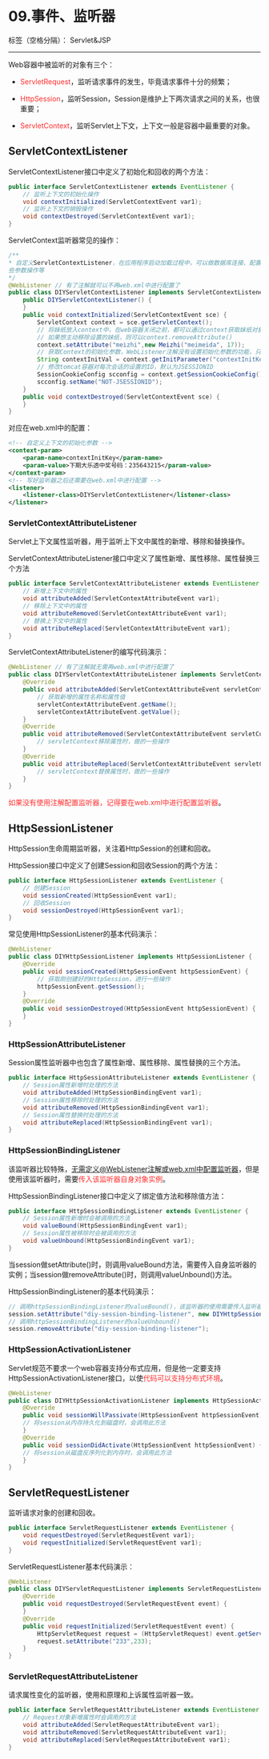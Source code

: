 ﻿# 09.事件、监听器

标签（空格分隔）： Servlet&JSP

---

Web容器中被监听的对象有三个：

 - <font color="FF2D2D">ServletRequest</font>，监听请求事件的发生，毕竟请求事件十分的频繁；
 
 - <font color="FF2D2D">HttpSession</font>，监听Session，Session是维护上下两次请求之间的关系，也很重要；
 
 - <font color="FF2D2D">ServletContext</font>，监听Servlet上下文，上下文一般是容器中最重要的对象。

## ServletContextListener

ServletContextListener接口中定义了初始化和回收的两个方法：

``` java
public interface ServletContextListener extends EventListener {
    // 监听上下文的初始化操作
    void contextInitialized(ServletContextEvent var1);
    // 监听上下文的销毁操作
    void contextDestroyed(ServletContextEvent var1);
}
``` 

ServletContext监听器常见的操作：

``` java
/**
* 自定义ServletContextListener，在应用程序启动加载过程中，可以做数据库连接、配置某
些参数操作等
*/
@WebListener // 有了注解就可以不再web.xml中进行配置了
public class DIYServletContextListener implements ServletContextListener{
    public DIYServletContextListener() {
    }
    public void contextInitialized(ServletContextEvent sce) {
        ServletContext context = sce.getServletContext();
        // 将妹纸放入context中，在web容器关闭之前，都可以通过context获取妹纸对象
        // 如果想主动移除设置的妹纸，则可以context.removeAttribute()
        context.setAttribute("meizhi",new Meizhi("meimeida", 17));
        // 获取Context的初始化参数，WebListener注解没有设置初始化参数的功能，只能在web.xml中设置
        String contextInitVal = context.getInitParameter("contextInitKey");
        // 修改tomcat容器对每次会话的设置的ID，默认为JSESSIONID
        SessionCookieConfig scconfig = context.getSessionCookieConfig();
        scconfig.setName("NOT-JSESSIONID");
    }
    public void contextDestroyed(ServletContextEvent sce) {
    }
}
``` 

对应在web.xml中的配置：

``` web.xml
<!-- 自定义上下文的初始化参数 -->
<context-param>
    <param-name>contextInitKey</param-name>
    <param-value>下期大乐透中奖号码：235643215</param-value>
</context-param>
<!-- 写好监听器之后还需要在web.xml中进行配置 -->
<listener>
    <listener-class>DIYServletContextListener</listener-class>
</listener>
``` 

### ServletContextAttributeListener

Servlet上下文属性监听器，用于监听上下文中属性的新增、移除和替换操作。

ServletContextAttributeListener接口中定义了属性新增、属性移除、属性替换三个方法

``` java
public interface ServletContextAttributeListener extends EventListener {
    // 新增上下文中的属性
    void attributeAdded(ServletContextAttributeEvent var1);
    // 移除上下文中的属性
    void attributeRemoved(ServletContextAttributeEvent var1);
    // 替换上下文中的属性
    void attributeReplaced(ServletContextAttributeEvent var1);
}
``` 

ServletContextAttributeListener的编写代码演示：

``` java
@WebListener // 有了注解就无需再web.xml中进行配置了
public class DIYServletContextAttributeListener implements ServletContextAttributeListener {
    @Override
    public void attributeAdded(ServletContextAttributeEvent servletContextAttributeEvent) {
        // 获取新增的属性名称和属性值
        servletContextAttributeEvent.getName();
        servletContextAttributeEvent.getValue();
    }
    @Override
    public void attributeRemoved(ServletContextAttributeEvent servletContextAttributeEvent) {
        // servletContext移除属性时，做的一些操作
    }
    @Override
    public void attributeReplaced(ServletContextAttributeEvent servletContextAttributeEvent) {
        // servletContext替换属性时，做的一些操作
    }
}
``` 

<font color="FF2D2D">如果没有使用注解配置监听器，记得要在web.xml中进行配置监听器</font>。

## HttpSessionListener

HttpSession生命周期监听器，关注着HttpSession的创建和回收。

HttpSession接口中定义了创建Session和回收Session的两个方法：

``` java
public interface HttpSessionListener extends EventListener {
    // 创建Session
    void sessionCreated(HttpSessionEvent var1);
    // 回收Session
    void sessionDestroyed(HttpSessionEvent var1);
}
``` 

常见使用HttpSessionListener的基本代码演示：

``` java
@WebListener
public class DIYHttpSessionListener implements HttpSessionListener {
    @Override
    public void sessionCreated(HttpSessionEvent httpSessionEvent) {
        // 获取刚创建好的HttpSession，进行一些操作
        httpSessionEvent.getSession();
    }
    @Override
    public void sessionDestroyed(HttpSessionEvent httpSessionEvent) {
    }
}
``` 

### HttpSessionAttributeListener

Session属性监听器中也包含了属性新增、属性移除、属性替换的三个方法。

``` java
public interface HttpSessionAttributeListener extends EventListener {
    // Session属性新增时处理的方法
    void attributeAdded(HttpSessionBindingEvent var1);
    // Session属性移除时处理的方法
    void attributeRemoved(HttpSessionBindingEvent var1);
    // Session属性替换时处理的方法
    void attributeReplaced(HttpSessionBindingEvent var1);
}
``` 

### HttpSessionBindingListener

该监听器比较特殊，<font color="FF2D2D">无需定义@WebListener注解或web.xml中配置监听器</font>，但是使用该监听器时，需要<font color="FF2D2D">传入该监听器自身对象实例</font>。

HttpSessionBindingListener接口中定义了绑定值方法和移除值方法：

``` java
public interface HttpSessionBindingListener extends EventListener {
    // Session属性新增时会被调用的方法
    void valueBound(HttpSessionBindingEvent var1);
    // Session属性被移除时会被调用的方法    
    void valueUnbound(HttpSessionBindingEvent var1);
}
``` 

当session做setAttribute()时，则调用valueBound方法，需要传入自身监听器的实例；当session做removeAttribute()时，则调用valueUnbound()方法。

HttpSessionBindingListener的基本代码演示：

``` java
// 调用httpSessionBindingListener的valueBound()，该监听器的使用需要传入监听器自身实例对象
session.setAttribute("diy-session-binding-listener", new DIYHttpSessionBindingListener());
// 调用httpSessionBindingListener的valueUnbound()
session.removeAttribute("diy-session-binding-listener");
``` 

### HttpSessionActivationListener

Servlet规范不要求一个web容器支持分布式应用，但是他一定要支持HttpSessionActivationListener接口，以使<font color="FF2D2D">代码可以支持分布式环境</font>。

``` java
@WebListener
public class DIYHttpSessionActivationListener implements HttpSessionActivationListener, Serializable {
    @Override
    public void sessionWillPassivate(HttpSessionEvent httpSessionEvent) {
    // 将session从内存持久化到磁盘时，会调用此方法
    }
    @Override
    public void sessionDidActivate(HttpSessionEvent httpSessionEvent) {
    // 将session从磁盘反序列化到内存时，会调用此方法
    }
}
```

## ServletRequestListener

监听请求对象的创建和回收。

``` java
public interface ServletRequestListener extends EventListener {
    void requestDestroyed(ServletRequestEvent var1);
    void requestInitialized(ServletRequestEvent var1);
}
```

ServletRequestListener基本代码演示：

```  java
@WebListener
public class DIYServletRequestListener implements ServletRequestListener {
    @Override
    public void requestDestroyed(ServletRequestEvent event) {
    }
    @Override
    public void requestInitialized(ServletRequestEvent event) {
        HttpServletRequest request = (HttpServletRequest) event.getServletRequest();
        request.setAttribute("233",233);
    }
}
``` 

### ServletRequestAttributeListener

请求属性变化的监听器，使用和原理和上诉属性监听器一致。

``` java
public interface ServletRequestAttributeListener extends EventListener {
    // Request对象新增属性时会调用的方法
    void attributeAdded(ServletRequestAttributeEvent var1);
    void attributeRemoved(ServletRequestAttributeEvent var1);
    void attributeReplaced(ServletRequestAttributeEvent var1);
}
``` 